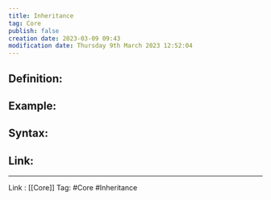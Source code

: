 ```yaml
---
title: Inheritance
tag: Core
publish: false
creation date: 2023-03-09 09:43
modification date: Thursday 9th March 2023 12:52:04
---
```


## Definition:
## Example:
## Syntax:
## Link:
---
Link : [[Core]]
Tag: #Core #Inheritance